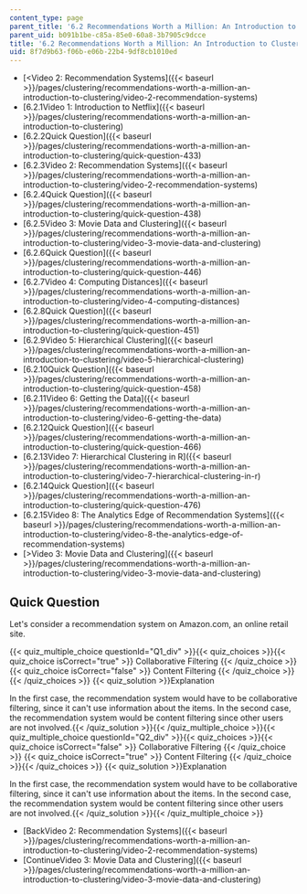 ```yaml
---
content_type: page
parent_title: '6.2 Recommendations Worth a Million: An Introduction to Clustering '
parent_uid: b091b1be-c85a-85e0-60a8-3b7905c9dcce
title: '6.2 Recommendations Worth a Million: An Introduction to Clustering '
uid: 8f7d9b63-f06b-e06b-22b4-9df8cb1010ed
---
```


*   [<Video 2: Recommendation Systems]({{< baseurl >}}/pages/clustering/recommendations-worth-a-million-an-introduction-to-clustering/video-2-recommendation-systems)
*   [6.2.1Video 1: Introduction to Netflix]({{< baseurl >}}/pages/clustering/recommendations-worth-a-million-an-introduction-to-clustering)
*   [6.2.2Quick Question]({{< baseurl >}}/pages/clustering/recommendations-worth-a-million-an-introduction-to-clustering/quick-question-433)
*   [6.2.3Video 2: Recommendation Systems]({{< baseurl >}}/pages/clustering/recommendations-worth-a-million-an-introduction-to-clustering/video-2-recommendation-systems)
*   [6.2.4Quick Question]({{< baseurl >}}/pages/clustering/recommendations-worth-a-million-an-introduction-to-clustering/quick-question-438)
*   [6.2.5Video 3: Movie Data and Clustering]({{< baseurl >}}/pages/clustering/recommendations-worth-a-million-an-introduction-to-clustering/video-3-movie-data-and-clustering)
*   [6.2.6Quick Question]({{< baseurl >}}/pages/clustering/recommendations-worth-a-million-an-introduction-to-clustering/quick-question-446)
*   [6.2.7Video 4: Computing Distances]({{< baseurl >}}/pages/clustering/recommendations-worth-a-million-an-introduction-to-clustering/video-4-computing-distances)
*   [6.2.8Quick Question]({{< baseurl >}}/pages/clustering/recommendations-worth-a-million-an-introduction-to-clustering/quick-question-451)
*   [6.2.9Video 5: Hierarchical Clustering]({{< baseurl >}}/pages/clustering/recommendations-worth-a-million-an-introduction-to-clustering/video-5-hierarchical-clustering)
*   [6.2.10Quick Question]({{< baseurl >}}/pages/clustering/recommendations-worth-a-million-an-introduction-to-clustering/quick-question-458)
*   [6.2.11Video 6: Getting the Data]({{< baseurl >}}/pages/clustering/recommendations-worth-a-million-an-introduction-to-clustering/video-6-getting-the-data)
*   [6.2.12Quick Question]({{< baseurl >}}/pages/clustering/recommendations-worth-a-million-an-introduction-to-clustering/quick-question-466)
*   [6.2.13Video 7: Hierarchical Clustering in R]({{< baseurl >}}/pages/clustering/recommendations-worth-a-million-an-introduction-to-clustering/video-7-hierarchical-clustering-in-r)
*   [6.2.14Quick Question]({{< baseurl >}}/pages/clustering/recommendations-worth-a-million-an-introduction-to-clustering/quick-question-476)
*   [6.2.15Video 8: The Analytics Edge of Recommendation Systems]({{< baseurl >}}/pages/clustering/recommendations-worth-a-million-an-introduction-to-clustering/video-8-the-analytics-edge-of-recommendation-systems)
*   [\>Video 3: Movie Data and Clustering]({{< baseurl >}}/pages/clustering/recommendations-worth-a-million-an-introduction-to-clustering/video-3-movie-data-and-clustering)

Quick Question
--------------

Let's consider a recommendation system on Amazon.com, an online retail site.

{{< quiz_multiple_choice questionId="Q1_div" >}}{{< quiz_choices >}}{{< quiz_choice isCorrect="true" >}}&nbsp;Collaborative Filtering&nbsp;{{< /quiz_choice >}}
{{< quiz_choice isCorrect="false" >}}&nbsp;Content Filtering&nbsp;{{< /quiz_choice >}}{{< /quiz_choices >}}
{{< quiz_solution >}}Explanation

In the first case, the recommendation system would have to be collaborative filtering, since it can't use information about the items. In the second case, the recommendation system would be content filtering since other users are not involved.{{< /quiz_solution >}}{{< /quiz_multiple_choice >}}{{< quiz_multiple_choice questionId="Q2_div" >}}{{< quiz_choices >}}{{< quiz_choice isCorrect="false" >}}&nbsp;Collaborative Filtering&nbsp;{{< /quiz_choice >}}
{{< quiz_choice isCorrect="true" >}}&nbsp;Content Filtering&nbsp;{{< /quiz_choice >}}{{< /quiz_choices >}}
{{< quiz_solution >}}Explanation

In the first case, the recommendation system would have to be collaborative filtering, since it can't use information about the items. In the second case, the recommendation system would be content filtering since other users are not involved.{{< /quiz_solution >}}{{< /quiz_multiple_choice >}}

*   [BackVideo 2: Recommendation Systems]({{< baseurl >}}/pages/clustering/recommendations-worth-a-million-an-introduction-to-clustering/video-2-recommendation-systems)
*   [ContinueVideo 3: Movie Data and Clustering]({{< baseurl >}}/pages/clustering/recommendations-worth-a-million-an-introduction-to-clustering/video-3-movie-data-and-clustering)